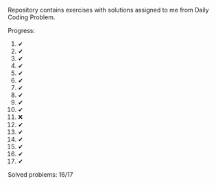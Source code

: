 Repository contains exercises with solutions assigned to me from Daily Coding Problem.

Progress:
1. ✔
2. ✔
3. ✔
4. ✔
5. ✔
6. ✔
7. ✔
8. ✔
9. ✔
10. ✔
11. ❌
12. ✔
13. ✔
14. ✔
15. ✔
16. ✔
17. ✔


Solved problems: 16/17